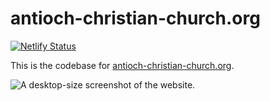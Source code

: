 # antioch-christian-church.org

[![Netlify Status](https://api.netlify.com/api/v1/badges/482e08d5-cf8b-46f7-8c8a-6f3d5f593436/deploy-status)](https://app.netlify.com/sites/antioch-christian-church/deploys)

This is the codebase for [antioch-christian-church.org].

![A desktop-size screenshot of the website.][desktop 1]


[antioch-christian-church.org]: https://www.antioch-christian-church.org/
[desktop 1]: https://github.com/nmarsceau/antioch-christian-church.org/blob/wiki_images/wiki_images/desktop%201.png

